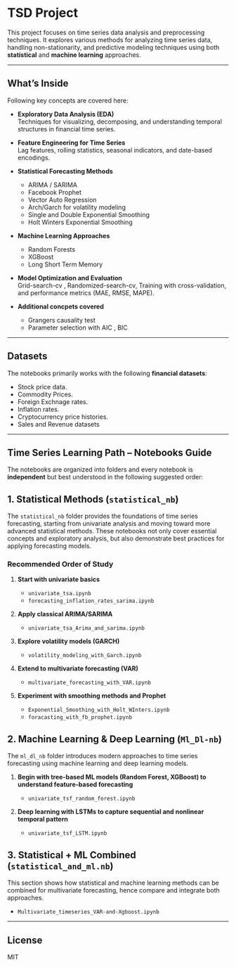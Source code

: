 # TSD Project

This project focuses on time series data analysis and preprocessing techniques. It explores various methods for analyzing time series data, handling non-stationarity, and predictive modeling techniques using both **statistical** and **machine learning** approaches.

---

##  What’s Inside

Following key concepts are covered here:

- **Exploratory Data Analysis (EDA)**  
  Techniques for visualizing, decomposing, and understanding temporal structures in financial time series.

  
- **Feature Engineering for Time Series**  
  Lag features, rolling statistics, seasonal indicators, and date-based encodings.
  

- **Statistical Forecasting Methods**  
 
  - ARIMA / SARIMA  
  - Facebook Prophet
  - Vector Auto Regression
  - Arch/Garch for volatility modeling
  - Single and Double Exponential Smoothing
  - Holt Winters Exponential Smoothing
  

- **Machine Learning Approaches**  

  - Random Forests
  - XGBoost
  - Long Short Term Memory


- **Model Optimization and Evaluation**  
  Grid-search-cv , Randomized-search-cv, Training with cross-validation, and performance metrics (MAE, RMSE, MAPE).


- **Additional concpets covered**
  - Grangers causality test
  - Parameter selection with AIC , BIC 

---

## Datasets

The notebooks primarily works with the following **financial datasets**:

- Stock price data.
- Commodity Prices.
- Foreign Exchnage rates.
- Inflation rates.
- Cryptocurrency price histories.
- Sales and Revenue datasets

---

## Time Series Learning Path – Notebooks Guide

The notebooks are organized into folders and  every notebook is  **independent** but best understood in  the following suggested order:

## 1. Statistical Methods (`statistical_nb`)

The `statistical_nb` folder provides the foundations of time series forecasting, starting from univariate analysis and moving toward more advanced statistical methods. These notebooks not only cover essential concepts and exploratory analysis, but also demonstrate best practices for applying forecasting models.

### Recommended Order of Study

1. **Start with univariate basics**

   * `univariate_tsa.ipynb`
   * `forecasting_inflation_rates_sarima.ipynb`

2. **Apply classical ARIMA/SARIMA**

   * `univariate_tsa_Arima_and_sarima.ipynb`

3. **Explore volatility models (GARCH)**

   * `volatility_modeling_with_Garch.ipynb`

4. **Extend to multivariate forecasting (VAR)**

   * `multivariate_forecasting_with_VAR.ipynb`

5. **Experiment with smoothing methods and Prophet**

   * `Exponential_Smoothing_with_Holt_WInters.ipynb`
   * `foracasting_with_fb_prophet.ipynb`

## 2. Machine Learning & Deep Learning (`Ml_Dl-nb`)

The `ml_dl_nb` folder introduces modern approaches to time series forecasting using machine learning and deep learning models.

1. **Begin with tree-based ML models (Random Forest, XGBoost) to understand feature-based forecasting**

   * `univariate_tsf_random_forest.ipynb`

2. **Deep learning with LSTMs to capture sequential and nonlinear temporal pattern**

   * `univariate_tsf_LSTM.ipynb`

## 3. Statistical + ML Combined (`statistical_and_ml.nb`)

This section shows how statistical and machine learning methods can be combined for multivariate forecasting, hence compare and integrate both approaches.


* `Multivariate_timeseries_VAR-and-Xgboost.ipynb`


---


## License

MIT
